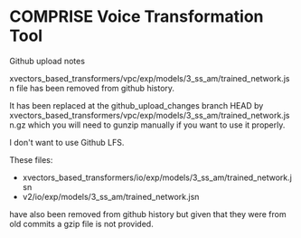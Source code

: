 # COMPRISE Voice Transformation Tool

Github upload notes

xvectors_based_transformers/vpc/exp/models/3_ss_am/trained_network.jsn file has been removed from github history.

It has been replaced at the github_upload_changes branch HEAD by xvectors_based_transformers/vpc/exp/models/3_ss_am/trained_network.jsn.gz which you will need to gunzip manually if you want to use it properly.  

I don't want to use Github LFS.

These files:
* xvectors_based_transformers/io/exp/models/3_ss_am/trained_network.jsn
* v2/io/exp/models/3_ss_am/trained_network.jsn

have also been removed from github history but given that they were from old commits a gzip file is not provided.

